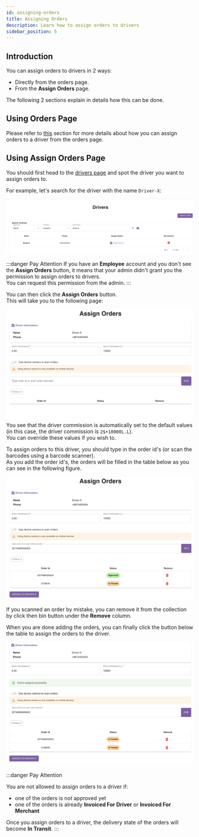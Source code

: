 ```yaml
---
id: assigning-orders
title: Assigning Orders
description: Learn how to assign orders to drivers
sidebar_position: 5
---
```


## Introduction

You can assign orders to drivers in 2 ways:
- Directly from the orders page.
- From the **Assign Orders** page.

The following 2 sections explain in details how this can be done.

## Using Orders Page

Please refer to [this](https://parceltracer.github.io/dms_documentation/docs/user-guide/for-delivery-organisations/orders/listing-orders#assign-driver) section for more details about how you can assign orders to a driver from the orders page.

## Using **Assign Orders** Page

You should first head to the [drivers page](https://parceltracer.app/drivers) and spot the driver you want to assign orders to.

For example, let's search for the driver with the name `Driver-X`:

![alt text](./media/search-for-driver-x.png)

:::danger Pay Attention
If you have an **Employee** account and you don't see the **Assign Orders** button, it means that your admin didn't grant you the permission to assign orders to drivers.\
You can request this permission from the admin.
:::

You can then click the **Assign Orders** button.\
This will take you to the following page:

![alt text](./media/assign-orders-page.png)
You see that the driver commission is automatically set to the default values (in this case, the driver commission is `2$+10000L.L`).\
You can override these values if you wish to.

To assign orders to this driver, you should type in the order id's (or scan the barcodes using a barcode scanner).\
As you add the order id's, the orders will be filled in the table below as you can see in the following figure.

![alt text](./media/assign-orders-orders-table.png)

If you scanned an order by mistake, you can remove it from the collection by click then bin button under the **Remove** column.

When you are done adding the orders, you can finally click the button below the table to assign the orders to the driver.

![alt text](./media/assign-orders-after-assigning.png)

:::danger Pay Attention

You are not allowed to assign orders to a driver if:
- one of the orders is not approved yet
- one of the orders is already **Invoiced For Driver** or **Invoiced For Merchant**

Once you assign orders to a driver, the delivery state of the orders will become **In Transit**.
:::





